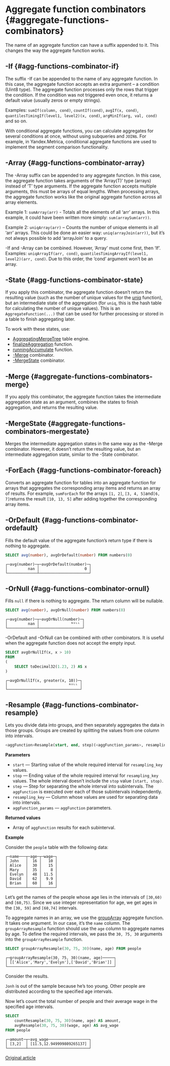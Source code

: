 # Aggregate function combinators {#aggregate-functions-combinators}

The name of an aggregate function can have a suffix appended to it. This changes the way the aggregate function works.

## -If {#agg-functions-combinator-if}

The suffix -If can be appended to the name of any aggregate function. In this case, the aggregate function accepts an extra argument – a condition (Uint8 type). The aggregate function processes only the rows that trigger the condition. If the condition was not triggered even once, it returns a default value (usually zeros or empty strings).

Examples: `sumIf(column, cond)`, `countIf(cond)`, `avgIf(x, cond)`, `quantilesTimingIf(level1, level2)(x, cond)`, `argMinIf(arg, val, cond)` and so on.

With conditional aggregate functions, you can calculate aggregates for several conditions at once, without using subqueries and `JOIN`s. For example, in Yandex.Metrica, conditional aggregate functions are used to implement the segment comparison functionality.

## -Array {#agg-functions-combinator-array}

The -Array suffix can be appended to any aggregate function. In this case, the aggregate function takes arguments of the ‘Array(T)’ type (arrays) instead of ‘T’ type arguments. If the aggregate function accepts multiple arguments, this must be arrays of equal lengths. When processing arrays, the aggregate function works like the original aggregate function across all array elements.

Example 1: `sumArray(arr)` - Totals all the elements of all ‘arr’ arrays. In this example, it could have been written more simply: `sum(arraySum(arr))`.

Example 2: `uniqArray(arr)` – Counts the number of unique elements in all ‘arr’ arrays. This could be done an easier way: `uniq(arrayJoin(arr))`, but it’s not always possible to add ‘arrayJoin’ to a query.

-If and -Array can be combined. However, ‘Array’ must come first, then ‘If’. Examples: `uniqArrayIf(arr, cond)`, `quantilesTimingArrayIf(level1, level2)(arr, cond)`. Due to this order, the ‘cond’ argument won’t be an array.

## -State {#agg-functions-combinator-state}

If you apply this combinator, the aggregate function doesn’t return the resulting value (such as the number of unique values for the [uniq](reference.md#agg_function-uniq) function), but an intermediate state of the aggregation (for `uniq`, this is the hash table for calculating the number of unique values). This is an `AggregateFunction(...)` that can be used for further processing or stored in a table to finish aggregating later.

To work with these states, use:

-   [AggregatingMergeTree](../../operations/table_engines/aggregatingmergetree.md) table engine.
-   [finalizeAggregation](../functions/other_functions.md#function-finalizeaggregation) function.
-   [runningAccumulate](../functions/other_functions.md#function-runningaccumulate) function.
-   [-Merge](#aggregate_functions_combinators_merge) combinator.
-   [-MergeState](#aggregate_functions_combinators_mergestate) combinator.

## -Merge {#aggregate-functions-combinators-merge}

If you apply this combinator, the aggregate function takes the intermediate aggregation state as an argument, combines the states to finish aggregation, and returns the resulting value.

## -MergeState {#aggregate-functions-combinators-mergestate}

Merges the intermediate aggregation states in the same way as the -Merge combinator. However, it doesn’t return the resulting value, but an intermediate aggregation state, similar to the -State combinator.

## -ForEach {#agg-functions-combinator-foreach}

Converts an aggregate function for tables into an aggregate function for arrays that aggregates the corresponding array items and returns an array of results. For example, `sumForEach` for the arrays `[1, 2]`, `[3, 4, 5]`and`[6, 7]`returns the result `[10, 13, 5]` after adding together the corresponding array items.

## -OrDefault {#agg-functions-combinator-ordefault}

Fills the default value of the aggregate function’s return type if there is nothing to aggregate.

``` sql
SELECT avg(number), avgOrDefault(number) FROM numbers(0)
```

``` text
┌─avg(number)─┬─avgOrDefault(number)─┐
│         nan │                    0 │
└─────────────┴──────────────────────┘
```

## -OrNull {#agg-functions-combinator-ornull}

Fills `null` if there is nothing to aggregate. The return column will be nullable.

``` sql
SELECT avg(number), avgOrNull(number) FROM numbers(0)
```

``` text
┌─avg(number)─┬─avgOrNull(number)─┐
│         nan │              ᴺᵁᴸᴸ │
└─────────────┴───────────────────┘
```

-OrDefault and -OrNull can be combined with other combinators. It is useful when the aggregate function does not accept the empty input.

``` sql
SELECT avgOrNullIf(x, x > 10)
FROM
(
    SELECT toDecimal32(1.23, 2) AS x
)
```

``` text
┌─avgOrNullIf(x, greater(x, 10))─┐
│                           ᴺᵁᴸᴸ │
└────────────────────────────────┘
```

## -Resample {#agg-functions-combinator-resample}

Lets you divide data into groups, and then separately aggregates the data in those groups. Groups are created by splitting the values from one column into intervals.

``` sql
<aggFunction>Resample(start, end, step)(<aggFunction_params>, resampling_key)
```

**Parameters**

-   `start` — Starting value of the whole required interval for `resampling_key` values.
-   `stop` — Ending value of the whole required interval for `resampling_key` values. The whole interval doesn’t include the `stop` value `[start, stop)`.
-   `step` — Step for separating the whole interval into subintervals. The `aggFunction` is executed over each of those subintervals independently.
-   `resampling_key` — Column whose values are used for separating data into intervals.
-   `aggFunction_params` — `aggFunction` parameters.

**Returned values**

-   Array of `aggFunction` results for each subinterval.

**Example**

Consider the `people` table with the following data:

``` text
┌─name───┬─age─┬─wage─┐
│ John   │  16 │   10 │
│ Alice  │  30 │   15 │
│ Mary   │  35 │    8 │
│ Evelyn │  48 │ 11.5 │
│ David  │  62 │  9.9 │
│ Brian  │  60 │   16 │
└────────┴─────┴──────┘
```

Let’s get the names of the people whose age lies in the intervals of `[30,60)` and `[60,75)`. Since we use integer representation for age, we get ages in the `[30, 59]` and `[60,74]` intervals.

To aggregate names in an array, we use the [groupArray](reference.md#agg_function-grouparray) aggregate function. It takes one argument. In our case, it’s the `name` column. The `groupArrayResample` function should use the `age` column to aggregate names by age. To define the required intervals, we pass the `30, 75, 30` arguments into the `groupArrayResample` function.

``` sql
SELECT groupArrayResample(30, 75, 30)(name, age) FROM people
```

``` text
┌─groupArrayResample(30, 75, 30)(name, age)─────┐
│ [['Alice','Mary','Evelyn'],['David','Brian']] │
└───────────────────────────────────────────────┘
```

Consider the results.

`Jonh` is out of the sample because he’s too young. Other people are distributed according to the specified age intervals.

Now let’s count the total number of people and their average wage in the specified age intervals.

``` sql
SELECT
    countResample(30, 75, 30)(name, age) AS amount,
    avgResample(30, 75, 30)(wage, age) AS avg_wage
FROM people
```

``` text
┌─amount─┬─avg_wage──────────────────┐
│ [3,2]  │ [11.5,12.949999809265137] │
└────────┴───────────────────────────┘
```

[Original article](https://clickhouse.tech/docs/en/query_language/agg_functions/combinators/) <!--hide-->
